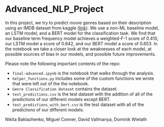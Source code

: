 # Advanced_NLP_Project
In this project, we try to predict movie genres based on their description using an IMDB dataset from kaggle ([link](https://www.kaggle.com/datasets/hijest/genre-classification-dataset-imdb)). We use a non-ML baseline model, an LSTM model, and a BERT model for the classification task. We find that our baseline term frequency model achieves a weighted-F-1 score of 0.410, our LSTM model a score of 0.642, and our BERT model a score of 0.653. In the notebook we take a closer look at the weaknesses of each model, at possible sources of bias in our models, and possible future improvements. 

Please note the following important contents of the repo:
* <tt>`final-advanced.ipynb`</tt> is the notebook that walks through the analysis.
* <tt>`helper_functions.py`</tt> includes some of the custom functions we wrote that were left out of the the notebook.
* <tt>`Genre Classification Dataset`</tt> contains the dataset.
* <tt>`test_predictions.csv`</tt> is the test dataset with the addition of all of the predictions of our different models except BERT.
* <tt>`test_predictions_with_bert.csv`</tt> is the test dataset with all of the predictions of our different models.

Nikita Baklazhenko, Miguel Conner, David Vallmanya, Dominik Wielath


